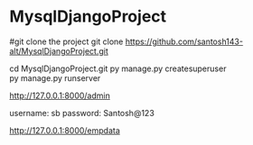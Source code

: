 # MysqlDjangoProject
#git clone the project
git clone https://github.com/santosh143-alt/MysqlDjangoProject.git

cd MysqlDjangoProject.git
py manage.py createsuperuser   
py manage.py runserver 

http://127.0.0.1:8000/admin

username: sb
password: Santosh@123

http://127.0.0.1:8000/empdata
